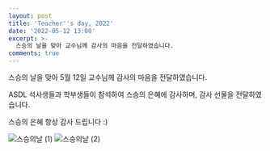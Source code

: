 ```yaml
---
layout: post
title: 'Teacher''s day, 2022'
date: '2022-05-12 13:00'
excerpt: >-
  스승의 날을 맞아 교수님께 감사의 마음을 전달하였습니다.
comments: true
---
```

스승의 날을 맞아 5월 12일 교수님께 감사의 마음을 전달하였습니다.

ASDL 석사생들과 학부생들이 참석하여 스승의 은혜에 감사하며, 감사 선물을 전달하였습니다.

스승의 은혜 항상 감사 드립니다 :)

![스승의날 (1)](https://user-images.githubusercontent.com/80831648/169471449-573d13ef-6092-46ab-8ea9-34d9eba25750.png)
![스승의날 (2)](https://user-images.githubusercontent.com/80831648/169471487-b14f42e7-afbe-483e-9df8-79061c3e3079.png)
